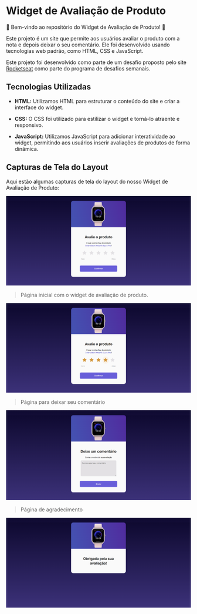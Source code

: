 # Widget de Avaliação de Produto

🌟 Bem-vindo ao repositório do Widget de Avaliação de Produto! 🌟

Este projeto é um site que permite aos usuários avaliar o produto com a nota e depois deixar o seu comentário. Ele foi desenvolvido usando tecnologias web padrão, como HTML, CSS e JavaScript.

Este projeto foi desenvolvido como parte de um desafio proposto pelo site [Rocketseat](https://www.rocketseat.com.br/) como parte do programa de desafios semanais.

## Tecnologias Utilizadas

- **HTML:** Utilizamos HTML para estruturar o conteúdo do site e criar a interface do widget.

- **CSS:** O CSS foi utilizado para estilizar o widget e torná-lo atraente e responsivo.

- **JavaScript:** Utilizamos JavaScript para adicionar interatividade ao widget, permitindo aos usuários inserir avaliações de produtos de forma dinâmica.

## Capturas de Tela do Layout

Aqui estão algumas capturas de tela do layout do nosso Widget de Avaliação de Produto:

![Captura de Tela 1](./imgs/captura1.png)

> Página inicial com o widget de avaliação de produto.

![Captura de Tela 2](./imgs/captura2.png)

> Página para deixar seu comentário

![Captura de Tela 3](./imgs/captura3.png)

> Página de agradecimento

![Captura de Tela 4](./imgs/captura4.png)
